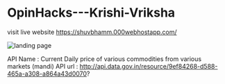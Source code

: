 # OpinHacks---Krishi-Vriksha
visit live website https://shuvbhamm.000webhostapp.com/

![landing page](https://github.com/shuvbhamm/OpinHacks---Krishi-Vriksha/assets/108618796/2ecc226d-9514-421e-8c5a-61e31fbafca2)

API Name : Current Daily price of various commodities from various markets (mandi)
API url : http://api.data.gov.in/resource/9ef84268-d588-465a-a308-a864a43d0070?
